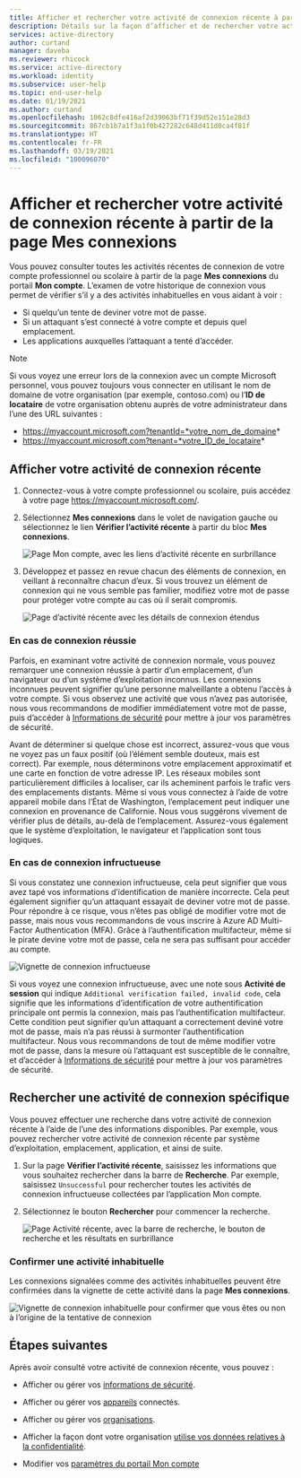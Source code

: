 ```yaml
---
title: Afficher et rechercher votre activité de connexion récente à partir de la page Mes connexions – Azure Active Directory | Microsoft Docs
description: Détails sur la façon d’afficher et de rechercher votre activité de connexion récente à partir de la page Mes connexions du portail Mon compte.
services: active-directory
author: curtand
manager: daveba
ms.reviewer: rhicock
ms.service: active-directory
ms.workload: identity
ms.subservice: user-help
ms.topic: end-user-help
ms.date: 01/19/2021
ms.author: curtand
ms.openlocfilehash: 1062c8dfe416af2d39063bf71f39d52e151e28d3
ms.sourcegitcommit: 867cb1b7a1f3a1f0b427282c648d411d0ca4f81f
ms.translationtype: HT
ms.contentlocale: fr-FR
ms.lasthandoff: 03/19/2021
ms.locfileid: "100096070"
---
```

# <a name="view-and-search-your-recent-sign-in-activity-from-the-my-sign-ins-page"></a>Afficher et rechercher votre activité de connexion récente à partir de la page Mes connexions

Vous pouvez consulter toutes les activités récentes de connexion de votre compte professionnel ou scolaire à partir de la page **Mes connexions** du portail **Mon compte**. L’examen de votre historique de connexion vous permet de vérifier s’il y a des activités inhabituelles en vous aidant à voir :

- Si quelqu’un tente de deviner votre mot de passe.
- Si un attaquant s’est connecté à votre compte et depuis quel emplacement.
- Les applications auxquelles l’attaquant a tenté d’accéder.

>[!Note]
> Si vous voyez une erreur lors de la connexion avec un compte Microsoft personnel, vous pouvez toujours vous connecter en utilisant le nom de domaine de votre organisation (par exemple, contoso.com) ou l’**ID de locataire** de votre organisation obtenu auprès de votre administrateur dans l’une des URL suivantes :
>
>   - https://myaccount.microsoft.com?tenantId=*votre_nom_de_domaine*
>   - https://myaccount.microsoft.com?tenant=*votre_ID_de_locataire*

## <a name="view-your-recent-sign-in-activity"></a>Afficher votre activité de connexion récente

1. Connectez-vous à votre compte professionnel ou scolaire, puis accédez à votre page https://myaccount.microsoft.com/.

2. Sélectionnez **Mes connexions** dans le volet de navigation gauche ou sélectionnez le lien **Vérifier l’activité récente** à partir du bloc **Mes connexions**.

    ![Page Mon compte, avec les liens d’activité récente en surbrillance](media/my-account-portal/my-account-portal-sign-ins.png)

3. Développez et passez en revue chacun des éléments de connexion, en veillant à reconnaître chacun d’eux. Si vous trouvez un élément de connexion qui ne vous semble pas familier, modifiez votre mot de passe pour protéger votre compte au cas où il serait compromis.

    ![Page d’activité récente avec les détails de connexion étendus](media/my-account-portal-sign-ins-page/recent-activity.png)

### <a name="if-you-see-a-successful-sign-in"></a>En cas de connexion réussie

Parfois, en examinant votre activité de connexion normale, vous pouvez remarquer une connexion réussie à partir d’un emplacement, d’un navigateur ou d’un système d’exploitation inconnus. Les connexions inconnues peuvent signifier qu’une personne malveillante a obtenu l’accès à votre compte. Si vous observez une activité que vous n’avez pas autorisée, nous vous recommandons de modifier immédiatement votre mot de passe, puis d’accéder à [Informations de sécurité](https://mysignins.microsoft.com/security-info) pour mettre à jour vos paramètres de sécurité.

Avant de déterminer si quelque chose est incorrect, assurez-vous que vous ne voyez pas un faux positif (où l’élément semble douteux, mais est correct). Par exemple, nous déterminons votre emplacement approximatif et une carte en fonction de votre adresse IP. Les réseaux mobiles sont particulièrement difficiles à localiser, car ils acheminent parfois le trafic vers des emplacements distants. Même si vous vous connectez à l’aide de votre appareil mobile dans l’État de Washington, l’emplacement peut indiquer une connexion en provenance de Californie. Nous vous suggérons vivement de vérifier plus de détails, au-delà de l’emplacement. Assurez-vous également que le système d’exploitation, le navigateur et l’application sont tous logiques.

### <a name="if-you-see-an-unsuccessful-sign-in"></a>En cas de connexion infructueuse

Si vous constatez une connexion infructueuse, cela peut signifier que vous avez tapé vos informations d’identification de manière incorrecte. Cela peut également signifier qu’un attaquant essayait de deviner votre mot de passe. Pour répondre à ce risque, vous n’êtes pas obligé de modifier votre mot de passe, mais nous vous recommandons de vous inscrire à Azure AD Multi-Factor Authentication (MFA). Grâce à l’authentification multifacteur, même si le pirate devine votre mot de passe, cela ne sera pas suffisant pour accéder au compte.

![Vignette de connexion infructueuse](media/my-account-portal-sign-ins-page/unsuccessful.png)

Si vous voyez une connexion infructueuse, avec une note sous **Activité de session** qui indique `Additional verification failed, invalid code`, cela signifie que les informations d’identification de votre authentification principale ont permis la connexion, mais pas l’authentification multifacteur. Cette condition peut signifier qu’un attaquant a correctement deviné votre mot de passe, mais n’a pas réussi à surmonter l’authentification multifacteur. Nous vous recommandons de tout de même modifier votre mot de passe, dans la mesure où l’attaquant est susceptible de le connaître, et d’accéder à [Informations de sécurité](https://mysignins.microsoft.com/security-info) pour mettre à jour vos paramètres de sécurité.

## <a name="search-for-specific-sign-in-activity"></a>Rechercher une activité de connexion spécifique

Vous pouvez effectuer une recherche dans votre activité de connexion récente à l’aide de l’une des informations disponibles. Par exemple, vous pouvez rechercher votre activité de connexion récente par système d’exploitation, emplacement, application, et ainsi de suite.

1. Sur la page **Vérifier l’activité récente**, saisissez les informations que vous souhaitez rechercher dans la barre de **Recherche**. Par exemple, saisissez `Unsuccessful` pour rechercher toutes les activités de connexion infructueuse collectées par l’application Mon compte.

2. Sélectionnez le bouton **Rechercher** pour commencer la recherche.

    ![Page Activité récente, avec la barre de recherche, le bouton de recherche et les résultats en surbrillance](media/my-account-portal-sign-ins-page/sign-in-search.png)

### <a name="confirm-unusual-activity"></a>Confirmer une activité inhabituelle

Les connexions signalées comme des activités inhabituelles peuvent être confirmées dans la vignette de cette activité dans la page **Mes connexions**.

![Vignette de connexion inhabituelle pour confirmer que vous êtes ou non à l’origine de la tentative de connexion](media/my-account-portal-sign-ins-page/this-wasnt-me.png)

## <a name="next-steps"></a>Étapes suivantes

Après avoir consulté votre activité de connexion récente, vous pouvez :

- Afficher ou gérer vos [informations de sécurité](./security-info-setup-signin.md).

- Afficher ou gérer vos [appareils](my-account-portal-devices-page.md) connectés.

- Afficher ou gérer vos [organisations](my-account-portal-organizations-page.md).

- Afficher la façon dont votre organisation [utilise vos données relatives à la confidentialité](my-account-portal-privacy-page.md).

- Modifier vos [paramètres du portail Mon compte](my-account-portal-settings.md)